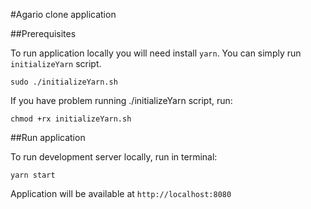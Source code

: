 #Agario clone application

##Prerequisites

To run application locally you will need install `yarn`. You can simply run `initializeYarn` script.

```
sudo ./initializeYarn.sh
```

If you have problem running ./initializeYarn script, run:

```
chmod +rx initializeYarn.sh
```

##Run application

To run development server locally, run in terminal:
```
yarn start
```

Application will be available at `http://localhost:8080`
